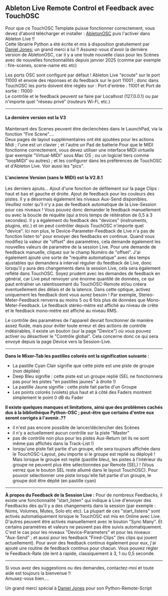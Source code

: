 ## Ableton Live  Remote Control et Feedback avec TouchOSC
Pour que ce TouchOSC Template puisse fonctionner correctement, vous devez d'abord télécharger et installer : [AbletonOSC](https://github.com/ideoforms/AbletonOSC) puis l'activer dans Ableton Live !!    
Cette librairie Python a été écrite et mis à disposition gratuitement par [Daniel Jones](https://danieljohnjones.com/); un grand merci à lui !!  Assurez-vous d'avoir la dernière version de AbletonOSC, car il y a une toute nouvelle class pour les Scènes avec de nouvelles fonctionnalités depuis janvier 2025 (comme par exemple : fire-scenes, scene-name etc etc)

Les ports OSC sont configuré par défaut ! Ableton Live "écoute" sur le port 11000 et envoie des réponses et du feedback sur le port 11001 ; donc dans TouchOSC les ports doivent être réglés sur : Port d'entrée : 11001 et Port de sortie : 11000   
Le contrôle  et le feedback peuvent se faire par Localhost (127.0.0.1) ou par n'importe quel "réseau privé" (routeurs Wi-Fi, etc.)  

---
#### La dernière version est la V3
Maintenant des Scenes peuvent être declenchées dans le LaunchPad, via la fonction "Fire Scene"....   
Deux pages de layout supplémentaires ont été ajoutées pour les actions Midi ; l'une est un clavier ; et l'autre un Pad de batterie
Pour que le MIDI fonctionne correctement, vous devez utiliser une interface MIDI virtuelle (par exemple "Virtual-MIDI" sous Mac OS ; ou un logiciel tiers comme "loopMIDI" ou autres) ; et les configurer dans les préférences de TouchOSC et d'Ableton Live. Voir aussi les "pics".
#### L'ancienne Version (sans le MIDI) est la  V2.8.1
Les derniers ajouts...
Ajout d'une fonction de défilement sur la page Clips : haut et bas et gauche et droite.
Ajout de feedback pour les couleurs des pistes.
Il y a désormais également les niveaux Aux-Send disponibles. Veuillez noter qu'il n'y a pas de feedback automatique de la Live-Session pour ces niveaux ! Vous pouvez donc demander le feedback manuellement ou avec la boucle de requête (qui a trois temps de réitération de 0,5 à 3 secondes).
Il y a également du feedback des "devices" (instruments, plugins, etc.) et on peut contrôler depuis TouchOSC n'importe quel "device". Ici non plus, le Device-Parameter-Feedback de Live n'a pas de fonction listen to" pour envoyer des feedbacks en continue. Quand vous modifiez la valeur de "offset" des paramètres, cela demande également les nouvelles valeurs de paramètre de la session Live. Pour une demande de feedback manuelle, cliquez sur le champ Numéro de "offset". J'ai également ajouté une sorte de "requête automatique" avec des temps ajustables qui demandera à interval régulier du feedback de Live, donc lorsqu'il y aura des changements dans la session Live, cela sera également reflété dans TouchOSC.
Soyez prudent avec les demandes de feedback en général, car Live peut renvoyer une énorme quantité de données, ce qui paut entraîner un ralentissement du TouchOSC-Remote et/ou créera éventuellement des délais et de la latence. Dans cette optique, activez uniquement les feedback dont vous aurez besoin ! Par exemple, Stereo-Meter-Feedback renverra au moins 5 ou 6 fois plus de données que Mono-Meter-Feedback. Le feedback stéréo-mètre est affiché au niveau de crête et le feedback mono-mètre est affiché au niveau RMS.

Le contrôle des paramètres de l'appareil devrait fonctionner de manière assez fluide, mais pour éviter toute erreur et des actions de contrôle indésirables, il existe un bouton (sur la page "Device") où vous pouvez activer ou désactiver le "Contrôle global". Cela concerne donc ce qui sera envoyé depuis la page Device vers la Session-Live.

---
**Dans le Mixer-Tab les pastilles colorés ont la signification suivante :**
- La pastille Cyan Clair signifie que cette piste est une piste de groupe (non dépliée)
- Deep Bleu signifie : cette piste est un groupe replié (SEL ne fonctionnera pas pour les pistes "en pastilles jaunes" à droite !)
- La pastille Jaune signifie : cette piste fait partie d'un Groupe
- Les points colorés (violets) plus haut et à côté des Faders montrent simplement le point 0 dB du Fader

**Il existe quelques manques et limitations, ainsi que des problèmes cachés dus à la bibliothèque Python-OSC ; peut-être que certains d'entre eux seront corrigés à l'avenir..??**
- il n'est pas encore possible de lancer/déclencher des Scènes
- il n'y a actuellement aucun contrôle sur la piste "Master"
- pas de contrôle non plus pour les pistes Aux-Return (et ils ne sont même pas affichés dans la Track-List !)
- lorsqu'une piste fait partie d'un groupe, elle sera toujours affichée dans le TouchOSC-Layout, peu importe si le groupe est replié ou déployé ! Mais lorsque le groupe est replié (pastille bleu), les pistes à l'intérieur du groupe ne peuvent plus être sélectionnées par Remote (SEL) ! (Vous verrez que le bouton SEL reste allumé dans le layout TouchOSC). Pour pouvoir sélectionner une piste lorsqu'elle fait partie d'un groupe, le groupe doit être déplié (en pastille cyan)

---
**À propos du Feedback de la Session Live :**
Pour de nombreux Feedbacks, il existe une fonctionnalité "start_listen" qui indique à Live d'envoyer des Feedbacks dès qu'il y a des changements dans la session (par exemple : Noms, Volumes, Mutes, Solo etc etc). La plupart de ces "start_listens" sont activés automatiquement lorsque le TouchOSC est mis en Online avec Live. D'autres peuvent être activés manuellement avec le bouton "Sync Many".
Et certains paramètres et valeurs ne peuvent pas être suivis automatiquement. C'est le cas pour les niveaux "Device-Parameters" et pour les niveaux "Aux-Send" ; et aussi pour les feedback "Fired-Clips" (les clips qui jouent actuellement). Pour avoir des feedback continus également pour eux, j'ai ajouté une routine de feedback continus pour chacun. Vous pouvez régler le Feedback-Rate (de lent à rapide, classiquement à 3, 1 ou 0,5 seconde.

---
Si vous avez des suggestions ou des demandes, contactez-moi  et toute aide est toujours la bienvenue !!   
Amusez-vous bien....

Un grand merci spécial à [Daniel Jones](https://github.com/ideoforms) pour son Python-Remote-Script
